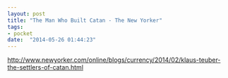 ```yaml
---
layout: post
title: "The Man Who Built Catan - The New Yorker"
tags:
- pocket
date:  "2014-05-26 01:44:23"
---
```


http://www.newyorker.com/online/blogs/currency/2014/02/klaus-teuber-the-settlers-of-catan.html

